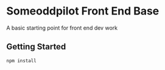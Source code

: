 Someoddpilot Front End Base
===========================

A basic starting point for front end dev work

Getting Started
---------------

`npm install`
